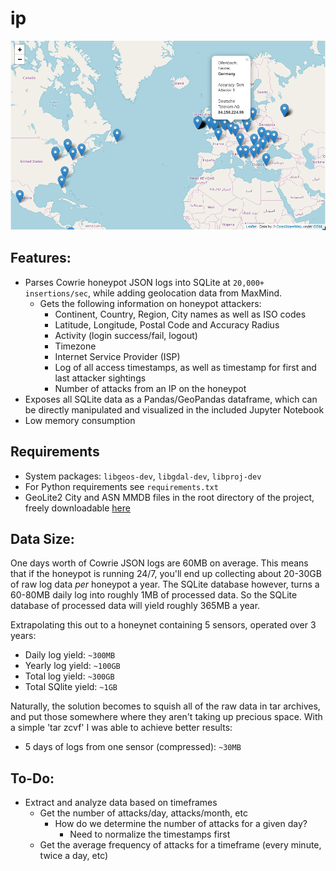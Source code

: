 # ip
![screenshot2](screenshot2.png)

## Features:
- Parses Cowrie honeypot JSON logs into SQLite at `20,000+
  insertions/sec`, while adding geolocation data from MaxMind.
  - Gets the following information on honeypot attackers:
    - Continent, Country, Region, City names as well as ISO codes
    - Latitude, Longitude, Postal Code and Accuracy Radius
    - Activity (login success/fail, logout)
    - Timezone
    - Internet Service Provider (ISP)
    - Log of all access timestamps, as well as timestamp for first and last attacker sightings
    - Number of attacks from an IP on the honeypot
- Exposes all SQLite data as a Pandas/GeoPandas dataframe, which can be directly manipulated and visualized in the included Jupyter Notebook
- Low memory consumption 

## Requirements
- System packages:
  `libgeos-dev`, `libgdal-dev`, `libproj-dev`
- For Python requirements see `requirements.txt`
- GeoLite2 City and ASN MMDB files in the root directory of the project, freely downloadable [here](https://dev.maxmind.com/geoip/geoip2/geolite2/)

## Data Size:
One days worth of Cowrie JSON logs are 60MB on average. This means that if the honeypot is running 24/7, 
you'll end up collecting about 20-30GB of raw log data _per_ honeypot a year. The
SQLite database however, turns a 60-80MB daily log into roughly 1MB of
processed data. So the SQLite database of processed data will yield roughly
365MB a year.

Extrapolating this out to a honeynet containing 5 sensors, operated over 3 years:
- Daily log yield: `~300MB`
- Yearly log yield: `~100GB`
- Total log yield: `~300GB`
- Total SQlite yield: `~1GB`

Naturally, the solution becomes to squish all of the raw data in tar archives,
and put those somewhere where they aren't taking up precious space. With a
simple 'tar zcvf' I was able to achieve better results:

- 5 days of logs from one sensor (compressed): `~30MB`

## To-Do:
- Extract and analyze data based on timeframes
  - Get the number of attacks/day, attacks/month, etc 
    - How do we determine the number of attacks for a given day?
      - Need to normalize the timestamps first
  - Get the average frequency of attacks for a timeframe
    (every minute, twice a day, etc)
